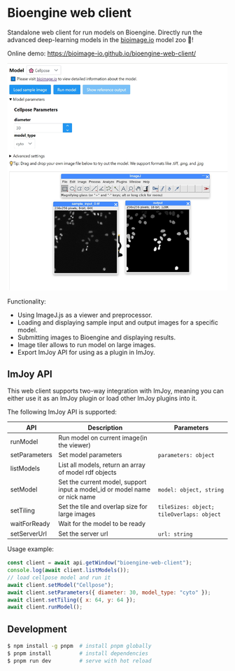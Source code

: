 # Bioengine web client

Standalone web client for run models on Bioengine.
Directly run the advanced deep-learning models in the [bioimage.io](https://bioimage.io/#/) model zoo 🦒!

Online demo: https://bioimage-io.github.io/bioengine-web-client/

![demo](./screenshot_bwc.png)

Functionality:

- Using ImageJ.js as a viewer and preprocessor.
- Loading and displaying sample input and output images for a specific model.
- Submitting images to Bioengine and displaying results.
- Image tiler allows to run model on large images.
- Export ImJoy API for using as a plugin in ImJoy.

## ImJoy API

This web client supports two-way integration with ImJoy, meaning you can either use it as an ImJoy plugin or load other ImJoy plugins into it.

The following ImJoy API is supported:

| API           | Description                                                                | Parameters                                |
| ------------- | -------------------------------------------------------------------------- | ----------------------------------------- |
| runModel      | Run model on current image(in the viewer)                                  |                                           |
| setParameters | Set model parameters                                                       | `parameters: object`                      |
| listModels    | List all models, return an array of model rdf objects                      |                                           |
| setModel      | Set the current model, support input a model_id or model name or nick name | `model: object, string`                   |
| setTiling     | Set the tile and overlap size for large images                             | `tileSizes: object; tileOverlaps: object` |
| waitForReady  | Wait for the model to be ready                                             |                                           |
| setServerUrl  | Set the server url                                                         | `url: string`                             |

Usage example:

```javascript
const client = await api.getWindow("bioengine-web-client");
console.log(await client.listModels());
// load cellpose model and run it
await client.setModel("Cellpose");
await client.setParameters({ diameter: 30, model_type: "cyto" });
await client.setTiling({ x: 64, y: 64 });
await client.runModel();
```

## Development

```bash
$ npm install -g pnpm  # install pnpm globally
$ pnpm install         # install dependencies
$ pnpm run dev         # serve with hot reload
```
